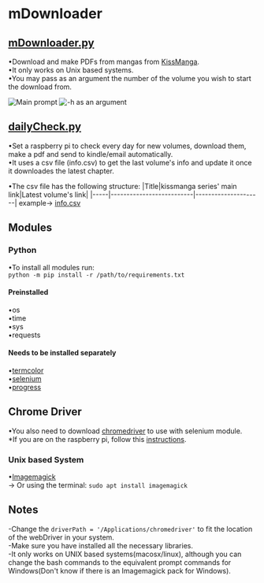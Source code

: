 # mDownloader

## [mDownloader.py]()
•Download and make PDFs from mangas from [KissManga](https://kissmanga.com/).<br/>
•It only works on Unix based systems.<br/>
•You may pass as an argument the number of the volume you wish to start the download from.

![Main prompt](https://github.com/Pedro4064/mDownloader/blob/master/Images/Main.png?raw=true)
![-h as an argument](https://github.com/Pedro4064/mDownloader/blob/master/Images/-h.png?raw=true)

## [dailyCheck.py](https://github.com/Pedro4064/MangaDownloader/blob/master/Raspberry%20Pi%20Daily%20check/dailyCheck.py)
•Set a raspberry pi to check every day for new volumes, download them, make a pdf and send to kindle/email automatically.<br/>
•It uses a csv file (info.csv) to get the last volume's info and update it once it downloades the latest chapter.<br/>

•The csv file has the following structure:
|Title|kissmanga series' main link|Latest volume's link|
|-----|--------------------------|---------------------|
example-> [info.csv](https://github.com/Pedro4064/MangaDownloader/blob/master/Raspberry%20Pi%20Daily%20check/info.csv)


## Modules

### Python
  •To install all modules run: <br/>
   `python -m pip install -r /path/to/requirements.txt`

#### Preinstalled
•os<br/>
•time<br/>
•sys<br/>
•requests<br/>

#### Needs to be installed separately  
•[termcolor](https://pypi.org/project/termcolor/)<br/>
•[selenium](https://pypi.org/project/selenium/)<br/>
•[progress](https://pypi.org/project/progress/)<br/>

## Chrome Driver

  •You also need to download [chromedriver](http://chromedriver.chromium.org/downloads) to use with selenium module.<br/> 
  *If you are on the raspberry pi, follow this [instructions](https://www.reddit.com/r/selenium/comments/7341wt/success_how_to_run_selenium_chrome_webdriver_on/). <br/>
### Unix based System			
•[Imagemagick ](https://imagemagick.org/index.php)<br/>
	-> Or using the terminal:
	`sudo apt install imagemagick`<br/>



## Notes
-Change the `driverPath = '/Applications/chromedriver'` to fit the location of the webDriver in your system.<br/>
-Make sure you have installed all the necessary libraries.<br/>
-It only works on UNIX based systems(macosx/linux), although you can change the bash commands to the equivalent prompt commands for Windows(Don't know if there is an Imagemagick pack for Windows).

